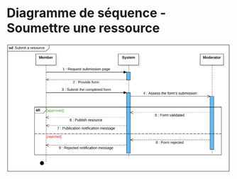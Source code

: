 # Diagramme de séquence - Soumettre une ressource

<img src="../../../Assets/Images/DS-Submit-resource.png" alt="Diagramme de séquence" width=auto>
